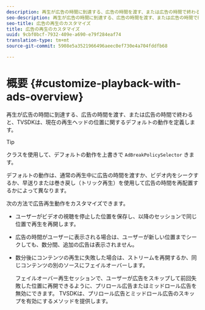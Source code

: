 ```yaml
---
description: 再生が広告の時間に到達する、広告の時間を渡す、または広告の時間で終わると、TVSDKは、現在の再生ヘッドの位置に関するデフォルトの動作を定義します。
seo-description: 再生が広告の時間に到達する、広告の時間を渡す、または広告の時間で終わると、TVSDKは、現在の再生ヘッドの位置に関するデフォルトの動作を定義します。
seo-title: 広告の再生のカスタマイズ
title: 広告の再生のカスタマイズ
uuid: 9cbf0bcf-7932-409e-a690-e79f284eaf74
translation-type: tm+mt
source-git-commit: 5908e5a3521966496aeec0ef730e4a704fddfb68

---
```



# 概要 {#customize-playback-with-ads-overview}

再生が広告の時間に到達する、広告の時間を渡す、または広告の時間で終わると、TVSDKは、現在の再生ヘッドの位置に関するデフォルトの動作を定義します。

>[!TIP]
>
>クラスを使用して、デフォルトの動作を上書きで `AdBreakPolicySelector` きます。

デフォルトの動作は、通常の再生中に広告の時間を渡すか、ビデオ内をシークするか、早送りまたは巻き戻し（トリック再生）を使用して広告の時間を再配置するかによって異なります。

次の方法で広告再生動作をカスタマイズできます。

* ユーザーがビデオの視聴を停止した位置を保存し、以降のセッションで同じ位置で再生を再開します。
* 広告の時間がユーザーに表示される場合は、ユーザーが新しい位置までシークしても、数分間、追加の広告は表示されません。
* 数分後にコンテンツの再生に失敗した場合は、ストリームを再開するか、同じコンテンツの別のソースにフェイルオーバーします。

   フェイルオーバー再生セッションで、ユーザーが広告をスキップして前回失敗した位置に再開できるように、プリロール広告またはミッドロール広告を無効にできます。 TVSDKは、プリロール広告とミッドロール広告のスキップを有効にするメソッドを提供します。